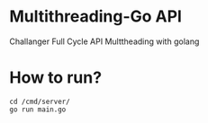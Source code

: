 # Multithreading-Go API
Challanger Full Cycle API Multtheading with golang

# How to run?
```
cd /cmd/server/
go run main.go
```
